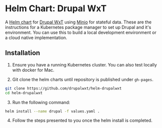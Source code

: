 Helm Chart: Drupal WxT
======================

A [Helm chart](https://helm.sh/) for [Drupal WxT](http://drupalwxt.org/) using [Minio](https://minio.io/) for stateful data. These are the instructions for a Kubernetes package manager to set up Drupal and it's environment. You can use this to build a local development environment or a cloud native implementation.  

## Installation

1. Ensure you have a running Kubernetes cluster. You can also test locally with docker for Mac.

2. Git clone the helm charts until repository is published under `gh-pages`.

```sh
git clone https://github.com/drupalwxt/helm-drupalwxt
cd helm-drupalwxt
```

3. Run the following command:

```sh
helm install --name drupal -f values.yaml .
```

4. Follow the steps presented to you once the helm install is completed.
